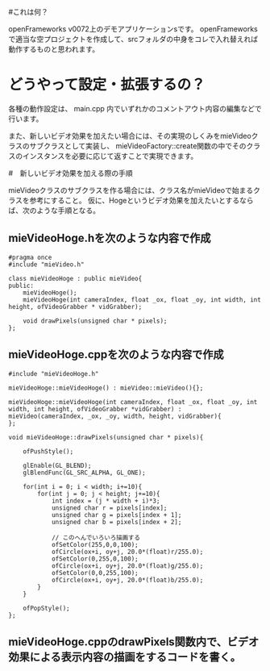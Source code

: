 #これは何？

openFrameworks v0072上のデモアプリケーションsです。
openFrameworksで適当な空プロジェクトを作成して、srcフォルダの中身をコレで入れ替えれば動作するものと思われます。

# どうやって設定・拡張するの？

各種の動作設定は、 main.cpp 内でいずれかのコメントアウト内容の編集などで行います。

また、新しいビデオ効果を加えたい場合には、その実現のしくみをmieVideoクラスのサブクラスとして実装し、
mieVideoFactory::create関数の中でそのクラスのインスタンスを必要に応じて返すことで実現できます。

#　新しいビデオ効果を加える際の手順

mieVideoクラスのサブクラスを作る場合には、クラス名がmieVideoで始まるクラスを参考にすること。
仮に、Hogeというビデオ効果を加えたいとするならば、次のような手順となる。

## mieVideoHoge.hを次のような内容で作成

    #pragma once
    #include "mieVideo.h"

    class mieVideoHoge : public mieVideo{
    public:
        mieVideoHoge();
        mieVideoHoge(int cameraIndex, float _ox, float _oy, int width, int height, ofVideoGrabber * vidGrabber);

        void drawPixels(unsigned char * pixels);
    };

## mieVideoHoge.cppを次のような内容で作成

    #include "mieVideoHoge.h"

    mieVideoHoge::mieVideoHoge() : mieVideo::mieVideo(){};

    mieVideoHoge::mieVideoHoge(int cameraIndex, float _ox, float _oy, int width, int height, ofVideoGrabber *vidGrabber) :
    mieVideo(cameraIndex, _ox, _oy, width, height, vidGrabber){
    };

    void mieVideoHoge::drawPixels(unsigned char * pixels){

        ofPushStyle();
    
        glEnable(GL_BLEND);
        glBlendFunc(GL_SRC_ALPHA, GL_ONE);

        for(int i = 0; i < width; i+=10){
            for(int j = 0; j < height; j+=10){
                int index = (j * width + i)*3;
                unsigned char r = pixels[index];
                unsigned char g = pixels[index + 1];
                unsigned char b = pixels[index + 2];

                // このへんでいろいろ描画する
                ofSetColor(255,0,0,100);
                ofCircle(ox+i, oy+j, 20.0*(float)r/255.0);
                ofSetColor(0,255,0,100);
                ofCircle(ox+i, oy+j, 20.0*(float)g/255.0);
                ofSetColor(0,0,255,100);
                ofCircle(ox+i, oy+j, 20.0*(float)b/255.0);
            }
        }
    
        ofPopStyle();
    };

## mieVideoHoge.cppのdrawPixels関数内で、ビデオ効果による表示内容の描画をするコードを書く。


